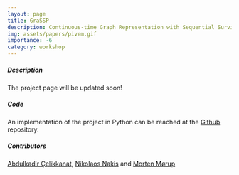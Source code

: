 ```yaml
---
layout: page
title: GraSSP
description: Continuous-time Graph Representation with Sequential Survival Process
img: assets/papers/pivem.gif
importance: -6
category: workshop
---
```


##### **Description**
The project page will be updated soon!

##### **Code**
An implementation of the project in Python can be reached at the [Github](https://github.com/abdcelikkanat/grassp) repository.

##### **Contributors**
[Abdulkadir Çelikkanat](http://abdcelikkanat.github.io/), [Nikolaos Nakis](https://github.com/Nicknakis) and [Morten Mørup](http://www.mortenmorup.dk/)

[//]: # (---)

[//]: # (##### **References**)

[//]: # (A. Çelikkanat, N. Nakis and M. Mørup, [Piecewise-Velocity Model for Learning Continuous-time Dynamic Node Representations]&#40;.&#41;, Proceedings of the First Learning on Graphs Conference &#40;LoG 2022&#41;, PMLR 198:36:1-36:21, December 9–12, 2022.)